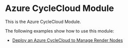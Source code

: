# Azure CycleCloud Module

This is the Azure CycleCloud Module.

The following examples show how to use this module:
* [Deploy an Azure CycleCloud to Manage Render Nodes](../../examples/centos-legacy/#next-steps-managing-render-nodes-with-azure-cyclecloud)
